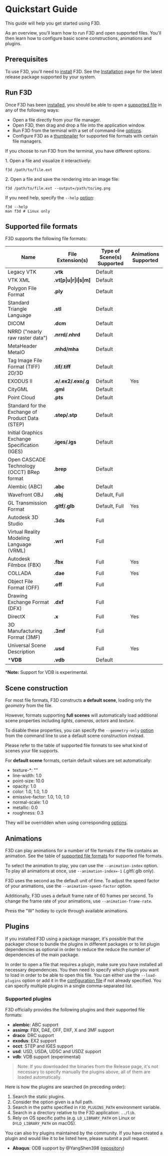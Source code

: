 # Quickstart Guide

This guide will help you get started using F3D.

As an overview, you'll learn how to run F3D and open supported files. You'll then learn how to configure basic scene constructions, animations and plugins.

## Prerequisites

To use F3D, you'll need to [install](INSTALLATION.md) F3D. See the [Installation](INSTALLATION.md) page for the latest release package supported by your system.

## Run F3D

Once F3D has been [installed](INSTALLATION.md), you should be able to open a [supported file](#supported-file-formats) in any of the following ways:

* Open a file directly from your file manager.
* Open F3D, then drag and drop a file into the application window.
* Run F3D from the terminal with a set of command-line [options](OPTIONS.md).
* Configure F3D as a [thumbnailer](DESKTOP_INTEGRATION.md) for supported file formats with certain file managers.

If you choose to run F3D from the terminal, you have different options.

1\. Open a file and visualize it interactively:

```
f3d /path/to/file.ext
```

2\. Open a file and save the rendering into an image file:

```
f3d /path/to/file.ext --output=/path/to/img.png
```

If you need help, specify the `--help` [option](OPTIONS.md):

```
f3d --help
man f3d # Linux only
```

## Supported file formats

F3D supports the following file formats:

| Name | File Extension(s) | Type of Scene(s) Supported | Animations Supported |
| -- | -- | -- | -- |
| Legacy VTK | **.vtk** | Default | 
| VTK XML | **.vt[p\|u\|r\|i\|s\|m]** | Default |
| Polygon File Format | **.ply** | Default |
| Standard Triangle Language | **.stl** | Default |  
| DICOM | **.dcm** | Default |
| NRRD ("nearly raw raster data") | **.nrrd/.nhrd** | Default |
| MetaHeader MetaIO | **.mhd/mha** | Default |
| Tag Image File Format (TIFF) 2D/3D | **.tif/.tiff** | Default |
| EXODUS II | **.e/.ex2/.exo/.g** | Default | Yes |
| CityGML | **.gml** | Default |
| Point Cloud | **.pts** | Default |
| Standard for the Exchange of Product Data (STEP) | **.step/.stp** | Default |
| Initial Graphics Exchange Specification (IGES) | **.iges/.igs** | Default |
| Open CASCADE Technology (OCCT) BRep format | **.brep** | Default |
| Alembic (ABC) | **.abc** | Default |
| Wavefront OBJ | **.obj** | Default, Full |
| GL Transmission Format | **.gltf/.glb** | Default, Full | Yes |
| Autodesk 3D Studio | **.3ds** | Full |
| Virtual Reality Modeling Language (VRML) | **.wrl** | Full |
| Autodesk Filmbox (FBX) | **.fbx** | Full | Yes |
| COLLADA | **.dae** | Full | Yes |
| Object File Format (OFF) | **.off** | Full |
| Drawing Exchange Format (DFX) | **.dxf** | Full |
| DirectX | **.x** | Full | Yes |
| 3D Manufacturing Format (3MF) | **.3mf** | Full |
| Universal Scene Description | **.usd** | Full | Yes |
| \***VDB** | **.vdb** | Default |

\***Note:** Support for VDB is experimental.

## Scene construction

For most file formats, F3D constructs **a default scene**, loading only the *geometry* from the file.

However, formats supporting **full scenes** will automatically load additional scene properties including *lights*, *cameras*, *actors* and *texture*.

To disable these properties, you can specify the `--geometry-only` [option](OPTIONS.md) from the command line to use a default scene construction instead.

Please refer to the table of supported file formats to see what kind of scenes your file supports.

For **default scene** formats, certain default values are set automatically:
 - texture-*: ""
 - line-width: 1.0
 - point-size: 10.0
 - opacity: 1.0
 - color: 1.0, 1.0, 1.0
 - emissive-factor: 1.0, 1.0, 1.0
 - normal-scale: 1.0
 - metallic: 0.0
 - roughness: 0.3

They will be overridden when using corresponding [options](OPTIONS.md).

## Animations

F3D can play animations for a number of file formats if the file contains an animation. See the table of [supported file formats](#supported-file-formats) for supported file formats.

To select the animation to play, you can use the `--animation-index` option. To play all animations at once, use `--animation-index=-1` (.gltf/.glb only).

F3D uses the second as the default unit of time. To adjust the speed factor of your animations, use the `--animation-speed-factor` option. 

Additionally, F3D uses a default frame rate of 60 frames per second. To change the frame rate of your animations, use `--animation-frame-rate`. 

Press the "W" hotkey to cycle through available animations.

## Plugins

If you installed F3D using a package manager, it's possible that the packager chose to bundle the plugins in different packages or to list plugin dependencies as optional in order to reduce the reduce the number of dependencies of the main package.

In order to open a file that requires a plugin, make sure you have installed all necessary dependencies. You then need to specify which plugin you want to load in order to be able to open this file. You can either use the `--load-plugins` option or add it in the [configuration file](CONFIGURATION_FILE.md) if not already specified. You can specify multiple plugins in a single comma-separated list.

### Supported plugins

F3D officially provides the following plugins and their supported file formats:

- **alembic**: ABC support
- **assimp**: FBX, DAE, OFF, DXF, X and 3MF support
- **draco**: DRC support
- **exodus**: EX2 support
- **occt**: STEP and IGES support
- **usd**: USD, USDA, UDSC and USDZ support
- **vdb**: VDB support (experimental)

> Note: If you downloaded the binaries from the Release page, it's not necessary to specify manually the plugins above, all of them are loaded automatically.

Here is how the plugins are searched (in preceding order):
1. Search the static plugins.
2. Consider the option given is a full path.
3. Search in the paths specified in `F3D_PLUGINS_PATH` environment variable.
4. Search in a directory relative to the F3D application: `../lib`.
5. Rely on OS specific paths (e.g. `LD_LIBRARY_PATH` on Linux or `DYLD_LIBRARY_PATH` on macOS).

You can also try plugins maintained by the community. If you have created a plugin and would like it to be listed here, please submit a pull request.

- **Abaqus**: ODB support by @YangShen398 ([repository](https://github.com/YangShen398/F3D-ODB-Reader-Plugin))
